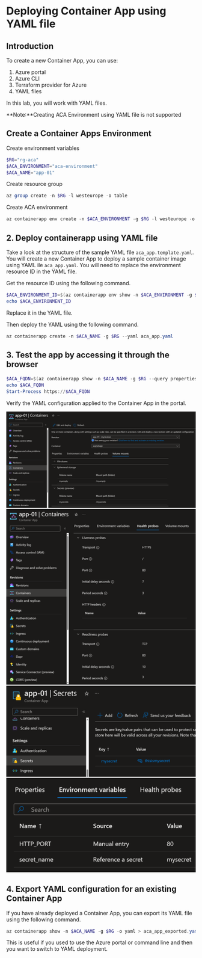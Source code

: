 # Deploying Container App using YAML file

## Introduction

To create a new Container App, you can use:
1. Azure portal
2. Azure CLI
3. Terraform provider for Azure
4. YAML files

In this lab, you will work with YAML files.

**Note:**Creating ACA Environment using YAML file is not supported

## Create a Container Apps Environment

Create environment variables

```powershell
$RG="rg-aca"
$ACA_ENVIRONMENT="aca-environment"
$ACA_NAME="app-01"
```

Create resource group

```powershell
az group create -n $RG -l westeurope -o table
```

Create ACA environment

```powershell
az containerapp env create -n $ACA_ENVIRONMENT -g $RG -l westeurope -o table
```

## 2. Deploy containerapp using YAML file

Take a look at the structure of the sample YAML file `aca_app.template.yaml`.
You will create a new Container App to deploy a sample container image using YAML ile `aca_app.yaml`.
You will need to replace the environment resource ID in the YAML file.

Get the resource ID using the following command.

```powershell
$ACA_ENVIRONMENT_ID=$(az containerapp env show -n $ACA_ENVIRONMENT -g $RG --query id -o tsv)
echo $ACA_ENVIRONMENT_ID
```

Replace it in the YAML file.

Then deploy the YAML using the following command.

```powershell
az containerapp create -n $ACA_NAME -g $RG --yaml aca_app.yaml
```

## 3. Test the app by accessing it through the browser

```powershell
$ACA_FQDN=$(az containerapp show -n $ACA_NAME -g $RG --query properties.configuration.ingress.fqdn -o tsv)
echo $ACA_FQDN
Start-Process https://$ACA_FQDN
```

Verify the YAML configuration applied to the Container App in the portal.

![](images/volumes.png)
![](images/probes.png)
![](images/secrets.png)
![](images/env_variables.png)

## 4. Export YAML configuration for an existing Container App

If you have already deployed a Container App, you can export its YAML file using the following command.

```powershell
az containerapp show -n $ACA_NAME -g $RG -o yaml > aca_app_exported.yaml
```

This is useful if you used to use the Azure portal or command line and then you want to switch to YAML deployment.